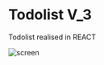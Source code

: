 # Todolist V_3

Todolist realised in REACT 

![screen](https://github.com/REMY-Valentin/Todolist_v3/screen.png "screen")